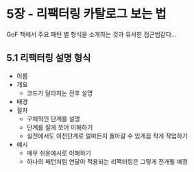 # 5장 - 리팩터링 카탈로그 보는 법

GoF 책에서 주요 패턴 별 형식을 소개하는 것과 유사한 접근법같다...

## 5.1 리팩터링 설명 형식

- 이름
- 개요
    - 코드가 달라지는 전후 설명
- 배경
- 절차
    - 구체적인 단계를 설명
    - 단계를 잘게 쪼어 이해하기
    - 실전에서도 이전단계로 얼마든지 돌아갈 수 있게끔 작게 작업하기
- 예시
    - 매우 쉬운예시로 이해하기
    - 하나의 패턴처럼 연달아 적용되는 리팩터링은 그렇게 전개될 예정
